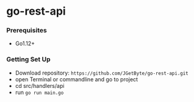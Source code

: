 # go-rest-api


### Prerequisites
* Go1.12+

### Getting Set Up
* Download repository: `https://github.com/JGetByte/go-rest-api.git`
* open Terminal or commandline and go to project
* cd src/handlers/api
* run `go run main.go`
